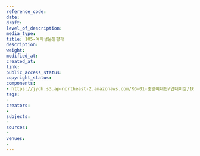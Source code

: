 ```yaml
---
reference_code: 
date: 
draft: 
level_of_description: 
media_type: 
title: 105-여학생운동평가
description: 
weight: 
modified_at: 
created_at: 
link: 
public_access_status: 
copyright_status: 
components:
- https://jydh.s3.ap-northeast-2.amazonaws.com/RG-01-중앙여대협/연대미상/105-여학생운동평가.pdf
tags:
- 
creators:
- 
subjects:
- 
sources:
- 
venues:
- 
---
```

